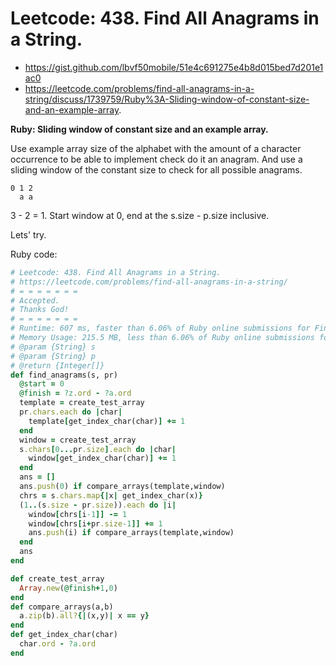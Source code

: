 # Leetcode: 438. Find All Anagrams in a String.

- https://gist.github.com/lbvf50mobile/51e4c691275e4b8d015bed7d201e1ac0
- https://leetcode.com/problems/find-all-anagrams-in-a-string/discuss/1739759/Ruby%3A-Sliding-window-of-constant-size-and-an-example-array.
 
**Ruby: Sliding window of constant size and an example array.**

Use example array size of the alphabet with the amount of a character occurrence to be able to implement check do it an anagram.
And use a sliding window of the constant size to check for all possible anagrams.
```
0 1 2
  a a
```
3 - 2 = 1. Start window at 0, end at the s.size - p.size inclusive.

Lets' try.

Ruby code:
```Ruby
# Leetcode: 438. Find All Anagrams in a String.
# https://leetcode.com/problems/find-all-anagrams-in-a-string/
# = = = = = = =
# Accepted.
# Thanks God!
# = = = = = = =
# Runtime: 607 ms, faster than 6.06% of Ruby online submissions for Find All Anagrams in a String.
# Memory Usage: 215.5 MB, less than 6.06% of Ruby online submissions for Find All Anagrams in a String.
# @param {String} s
# @param {String} p
# @return {Integer[]}
def find_anagrams(s, pr)
  @start = 0
  @finish = ?z.ord - ?a.ord
  template = create_test_array
  pr.chars.each do |char|
    template[get_index_char(char)] += 1
  end
  window = create_test_array
  s.chars[0...pr.size].each do |char|
    window[get_index_char(char)] += 1
  end
  ans = []
  ans.push(0) if compare_arrays(template,window)
  chrs = s.chars.map{|x| get_index_char(x)}
  (1..(s.size - pr.size)).each do |i|
    window[chrs[i-1]] -= 1
    window[chrs[i+pr.size-1]] += 1
    ans.push(i) if compare_arrays(template,window)
  end
  ans
end

def create_test_array
  Array.new(@finish+1,0)
end
def compare_arrays(a,b)
  a.zip(b).all?{|(x,y)| x == y}
end
def get_index_char(char)
  char.ord - ?a.ord
end
```

